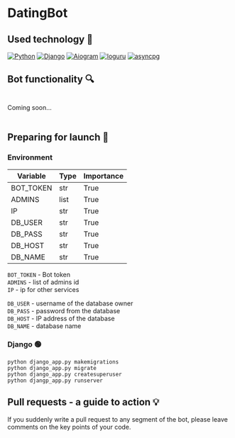 # DatingBot
## Used technology 📝
 [![Python](https://img.shields.io/badge/Python-3.8%2B-blueviolet?style=flat-square)](https://www.python.org/downloads/)
 [![Django](https://img.shields.io/badge/Django-3.1.13-ff69b49cf?style=flat-square)](https://pypi.org/project/aiogram/)
 [![Aiogram](https://img.shields.io/badge/aiogram-2.14-9cf?style=flat-square)](https://pypi.org/project/aiogram/)
 [![loguru](https://img.shields.io/badge/loguru-0.5-red?style=flat-square)](https://pypi.org/project/aiogram/)
 [![asyncpg](https://img.shields.io/badge/asyncpg-0.24-green?style=flat-square)](https://pypi.org/project/aiogram/)


## Bot functionality 🔍️
<br>
Coming soon...
<br>
<br>

## Preparing for launch 🚀
### Environment

| Variable     | Type        | Importance   |
|--------------|-------------|--------------|
| BOT_TOKEN    | str         | True         |
| ADMINS       | list        | True         |
| IP           | str         | True         |
| DB_USER      | str         | True         |
| DB_PASS      | str         | True         |
| DB_HOST      | str         | True         |
| DB_NAME      | str         | True         |

`BOT_TOKEN` - Bot token\
`ADMINS` - list of admins id\
`IP` -  ip for other services

`DB_USER` - username of the database owner\
`DB_PASS` -  password from the database\
`DB_HOST` -  IP address of the database\
`DB_NAME` -  database name

### Django 🟢

```shell
python django_app.py makemigrations
python django_app.py migrate
python django_app.py createsuperuser
python djangp_app.py runserver
```

## Pull requests - a guide to action 💡

If you suddenly write a pull request to any segment of the bot, please leave comments on the key points of your code.
